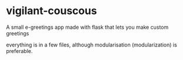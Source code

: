 # vigilant-couscous

A small e-greetings app made with flask that lets you make custom greetings

everything is in a few files, although modularisation (modularization) is preferable.
